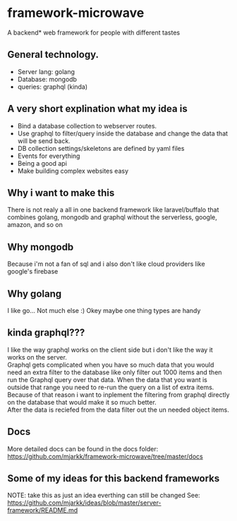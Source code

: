 # framework-microwave
A backend* web framework for people with different tastes  

## General technology.
- Server lang: golang
- Database: mongodb
- queries: graphql (kinda)

## A very short explination what my idea is
- Bind a database collection to webserver routes.  
- Use graphql to filter/query inside the database and change the data that will be send back.  
- DB collection settings/skeletons are defined by yaml files  
- Events for everything  
- Being a good api
- Make building complex websites easy

## Why i want to make this
There is not realy a all in one backend framework like laravel/buffalo that combines golang, mongodb and graphql without the serverless, google, amazon, and so on  

## Why mongodb
Because i'm not a fan of sql and i also don't like cloud providers like google's firebase  

## Why golang
I like go... Not much else :)
Okey maybe one thing types are handy

## kinda graphql???
I like the way graphql works on the client side but i don't like the way it works on the server.  
Graphql gets complicated when you have so much data that you would need an extra filter to the database like only filter out 1000 items and then run the Graphql query over that data. When the data that you want is outside that range you need to re-run the query on a list of extra items.  
Because of that reason i want to inplement the filtering from graphql directly on the database that would make it so much better.  
After the data is reciefed from the data filter out the un needed object items.

## Docs
More detailed docs can be found in the docs folder: https://github.com/mjarkk/framework-microwave/tree/master/docs

## Some of my ideas for this backend frameworks
NOTE: take this as just an idea everthing can still be changed
See: https://github.com/mjarkk/ideas/blob/master/server-framework/README.md
